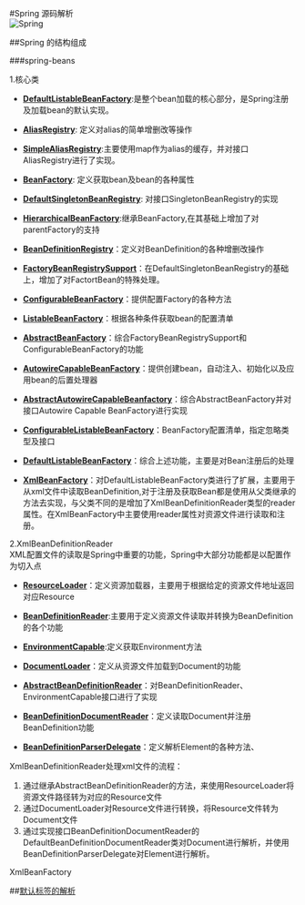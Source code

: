 #Spring 源码解析<br/>
![Spring](https://spring.io/img/spring-logo-3b6f842fa77c3bea3bac17dbce36a101.png)

##Spring 的结构组成

###spring-beans

1.核心类<br/>
* [**DefaultListableBeanFactory**](https://github.com/WikiDown/spring-framework/blob/master/spring-beans/src/main/java/org/springframework/beans/factory/support/DefaultListableBeanFactory.java):是整个bean加载的核心部分，是Spring注册及加载bean的默认实现。

* [**AliasRegistry**](https://github.com/WikiDown/spring-framework/blob/master/spring-core/src/main/java/org/springframework/core/AliasRegistry.java): 定义对alias的简单增删改等操作

* [**SimpleAliasRegistry**](https://github.com/WikiDown/spring-framework/blob/master/spring-core/src/main/java/org/springframework/core/SimpleAliasRegistry.java):主要使用map作为alias的缓存，并对接口AliasRegistry进行了实现。

* [**BeanFactory**](https://github.com/WikiDown/spring-framework/blob/master/spring-beans/src/main/java/org/springframework/beans/factory/BeanFactory.java): 定义获取bean及bean的各种属性

* [**DefaultSingletonBeanRegistry**](https://github.com/WikiDown/spring-framework/blob/master/spring-beans/src/main/java/org/springframework/beans/factory/support/DefaultSingletonBeanRegistry.java): 对接口SingletonBeanRegistry的实现

* [**HierarchicalBeanFactory**](https://github.com/WikiDown/spring-framework/blob/master/spring-beans/src/main/java/org/springframework/beans/factory/HierarchicalBeanFactory.java):继承BeanFactory,在其基础上增加了对parentFactory的支持

* [**BeanDefinitionRegistry**](https://github.com/WikiDown/spring-framework/blob/master/spring-beans/src/main/java/org/springframework/beans/factory/BeanDefinitionRegistry.java)：定义对BeanDefinition的各种增删改操作

* [**FactoryBeanRegistrySupport**](https://github.com/WikiDown/spring-framework/blob/master/spring-beans/src/main/java/org/springframework/beans/factory/FactoryBeanRegistrySupport.java)：在DefaultSingletonBeanRegistry的基础上，增加了对FactortBean的特殊处理。

* [**ConfigurableBeanFactory**](https://github.com/WikiDown/spring-framework/blob/master/spring-beans/src/main/java/org/springframework/beans/factory/config/ConfigurableBeanFactory.java)：提供配置Factory的各种方法

* [**ListableBeanFactory**](https://github.com/WikiDown/spring-framework/blob/master/spring-beans/src/main/java/org/springframework/beans/factory/ListableBeanFactory.java)：根据各种条件获取bean的配置清单

* [**AbstractBeanFactory**](https://github.com/WikiDown/spring-framework/blob/master/spring-beans/src/main/java/org/springframework/beans/factory/support/AbstractBeanFactory.java)：综合FactoryBeanRegistrySupport和ConfigurableBeanFactory的功能

* [**AutowireCapableBeanFactory**](https://github.com/WikiDown/spring-framework/blob/master/spring-beans/src/main/java/org/springframework/beans/factory/config/AutowireCapableBeanFactory.java)：提供创建bean，自动注入、初始化以及应用bean的后置处理器

* [**AbstractAutowireCapableBeanfactory**](https://github.com/WikiDown/spring-framework/blob/master/spring-beans/src/main/java/org/springframework/beans/factory/support/AbstractAutowireCapableBeanfactory.java)：综合AbstractBeanFactory并对接口Autowire Capable BeanFactory进行实现

* [**ConfigurableListableBeanFactory**](https://github.com/WikiDown/spring-framework/blob/master/spring-beans/src/main/java/org/springframework/beans/factory/config/ConfigurableListableBeanFactory.java)：BeanFactory配置清单，指定忽略类型及接口

* [**DefaultListableBeanFactory**](https://github.com/WikiDown/spring-framework/blob/master/spring-beans/src/main/java/org/springframework/beans/factory/support/DefaultListableBeanFactory.java)：综合上述功能，主要是对Bean注册后的处理

* [**XmlBeanFactory**](https://github.com/WikiDown/spring-framework/blob/master/spring-beans/src/main/java/org/springframework/beans/factory/xml/XmlBeanFactory.java)：对DefaultListableBeanFactory类进行了扩展，主要用于从xml文件中读取BeanDefinition,对于注册及获取Bean都是使用从父类继承的方法去实现，与父类不同的是增加了XmlBeanDefinitionReader类型的reader属性。在XmlBeanFactory中主要使用reader属性对资源文件进行读取和注册。

2.XmlBeanDefinitionReader<br/>
XML配置文件的读取是Spring中重要的功能，Spring中大部分功能都是以配置作为切入点
 
* [**ResourceLoader**](https://github.com/WikiDown/spring-framework/blob/master/spring-core/src/main/java/org/springframework/core/io/ResourceLoader.java)：定义资源加载器，主要用于根据给定的资源文件地址返回对应Resource

* [**BeanDefinitionReader**](https://github.com/WikiDown/spring-framework/blob/master/spring-beans/src/main/java/org/springframework/beans/factory/support/BeanDefinitionReader.java):主要用于定义资源文件读取并转换为BeanDefinition的各个功能

* [**EnvironmentCapable**](https://github.com/WikiDown/spring-framework/blob/master/spring-core/src/main/java/org/springframework/core/env/EnvironmentCapable.java):定义获取Environment方法

* [**DocumentLoader**](https://github.com/WikiDown/spring-framework/blob/master/spring-beans/src/main/java/org/springframework/beans/factory/xml/DocumentLoader.java)：定义从资源文件加载到Document的功能

* [**AbstractBeanDefinitionReader**](https://github.com/WikiDown/spring-framework/blob/master/spring-beans/src/main/java/org/springframework/beans/factory/support/AbstractBeanDefinitionReader.java)：对BeanDefinitionReader、EnvironmentCapable接口进行了实现

* [**BeanDefinitionDocumentReader**](https://github.com/WikiDown/spring-framework/blob/master/spring-beans/src/main/java/org/springframework/beans/factory/xml/BeanDefinitionDocumentReader.java)：定义读取Document并注册BeanDefinition功能

* [**BeanDefinitionParserDelegate**](https://github.com/WikiDown/spring-framework/blob/master/spring-beans/src/main/java/org/springframework/beans/factory/xml/BeanDefinitionParserDelegate.java)：定义解析Element的各种方法、

XmlBeanDefinitionReader处理xml文件的流程：<br/>

1. 通过继承AbstractBeanDefinitionReader的方法，来使用ResourceLoader将资源文件路径转为对应的Resource文件
2. 通过DocumentLoader对Resource文件进行转换，将Resource文件转为Document文件
3. 通过实现接口BeanDefinitionDocumentReader的DefaultBeanDefinitionDocumentReader类对Document进行解析，并使用BeanDefinitionParserDelegate对Element进行解析。


XmlBeanFactory

##[默认标签的解析](https://github.com/WikiDown/mvn-repository/master/Spring/README.md)


